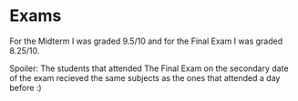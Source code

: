 # Exams

For the Midterm I was graded 9.5/10 and for the Final Exam I was graded 8.25/10. 

Spoiler: The students that attended The Final Exam on the secondary date of the exam recieved the same subjects as the ones that attended a day before :)
